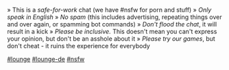 » This is a *safe-for-work* chat (we have #nsfw for porn and stuff)
» *Only speak in English*
» *No spam* (this includes advertising, repeating things over and over again, or spamming bot commands)
» *Don't flood the chat*, it will result in a kick
» *Please be inclusive.* This doesn't mean you can't express your opinion, but don't be an asshole about it
» *Please try our games*, but don't cheat - it ruins the experience for everybody

[#lounge](https://t.me/lounge6697)
[#lounge-de](https://t.me/joinchat/BrliRj6tra4BssLoLW9qgA)
[#nsfw](https://t.me/nsfw6697)